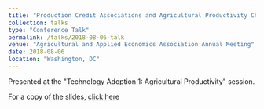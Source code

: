 ```yaml
---
title: "Production Credit Associations and Agricultural Productivity Change in the United States, 1920-1940"
collection: talks
type: "Conference Talk"
permalink: /talks/2018-08-06-talk
venue: "Agricultural and Applied Economics Association Annual Meeting"
date: 2018-08-06
location: "Washington, DC"
---
```


Presented at the "Technology Adoption 1: Agricultural Productivity" session.

For a copy of the slides, [click here](http://jhutchinswisc.github.io/files/farm_credit_AAEA_pres.pdf)
